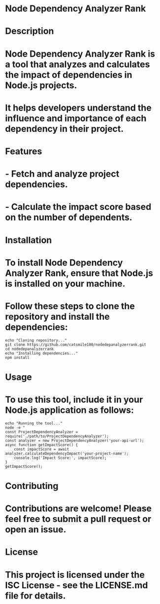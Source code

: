 # Node Dependency Analyzer Rank

# Description
# Node Dependency Analyzer Rank is a tool that analyzes and calculates the impact of dependencies in Node.js projects.
# It helps developers understand the influence and importance of each dependency in their project.

# Features
# - Fetch and analyze project dependencies.
# - Calculate the impact score based on the number of dependents.

# Installation
# To install Node Dependency Analyzer Rank, ensure that Node.js is installed on your machine.
# Follow these steps to clone the repository and install the dependencies:
```
echo "Cloning repository..."
git clone https://github.com/catsmile100/nodedepanalyzerrank.git
cd nodedepanalyzerrank
echo "Installing dependencies..."
npm install
```
# Usage
# To use this tool, include it in your Node.js application as follows:
```
echo "Running the tool..."
node -e "
const ProjectDependencyAnalyzer = require('./path/to/ProjectDependencyAnalyzer');
const analyzer = new ProjectDependencyAnalyzer('your-api-url');
async function getImpactScore() {
    const impactScore = await analyzer.calculateDependencyImpact('your-project-name');
    console.log('Impact Score:', impactScore);
}
getImpactScore();
```

# Contributing
# Contributions are welcome! Please feel free to submit a pull request or open an issue.

# License
# This project is licensed under the ISC License - see the LICENSE.md file for details.
